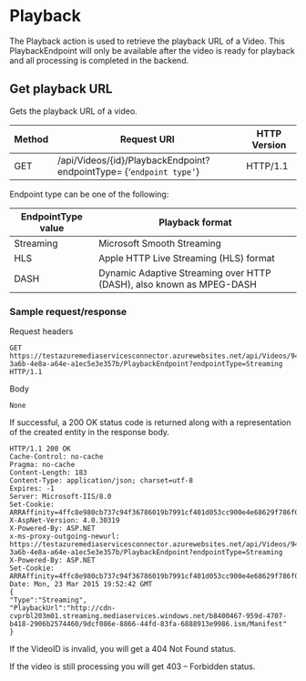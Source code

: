 # Playback
The Playback action is used to retrieve the playback URL of a Video. This PlaybackEndpoint will only be available after the video is ready for playback and all processing is completed in the backend.  
  
## Get playback URL  

Gets the playback URL of a video.
  
|Method|Request URI|HTTP Version|  
|------------|-----------------|------------------|  
|GET|/api/Videos/{id}/PlaybackEndpoint?endpointType= {‘`endpoint type’`}|HTTP/1.1|  
  
 Endpoint type can be one of the following:  
  
|EndpointType value|Playback format|  
|------------------------|---------------------|  
|Streaming|Microsoft Smooth Streaming|  
|HLS|Apple HTTP Live Streaming (HLS) format|  
|DASH|Dynamic Adaptive Streaming over HTTP (DASH), also known as MPEG-DASH|  
  
### Sample request/response  
 Request headers  
  
```  
GET https://testazuremediaservicesconnector.azurewebsites.net/api/Videos/9457d368-3a6b-4e8a-a64e-a1ec5e3e357b/PlaybackEndpoint?endpointType=Streaming HTTP/1.1  
```  
  
 Body  
  
```  
None  
```  
  
 If successful, a 200 OK status code is returned along with a representation of the created entity in the response body.  
  
```  
HTTP/1.1 200 OK   
Cache-Control: no-cache   
Pragma: no-cache   
Content-Length: 183   
Content-Type: application/json; charset=utf-8   
Expires: -1   
Server: Microsoft-IIS/8.0   
Set-Cookie: ARRAffinity=4ffc8e980cb737c94f36786019b7991cf401d053cc900e4e68629f786f0d288b;Path=/;Domain=ctest2gateway.azurewebsites.net   
X-AspNet-Version: 4.0.30319   
X-Powered-By: ASP.NET   
x-ms-proxy-outgoing-newurl: https://testazuremediaservicesconnector.azurewebsites.net/api/Videos/9457d368-3a6b-4e8a-a64e-a1ec5e3e357b/PlaybackEndpoint?endpointType=Streaming   
X-Powered-By: ASP.NET   
Set-Cookie: ARRAffinity=4ffc8e980cb737c94f36786019b7991cf401d053cc900e4e68629f786f0d288b;Path=/;Domain=ctest2gateway.azurewebsites.net   
Date: Mon, 23 Mar 2015 19:52:42 GMT   
{   
"Type":"Streaming",   
"PlaybackUrl":"http://cdn-cvprbl203m01.streaming.mediaservices.windows.net/b8400467-959d-4707-b418-2906b2574460/9dcf086e-8866-44fd-83fa-6888913e9986.ism/Manifest"   
}  
```  
  
 If the VideoID is invalid, you will get a 404 Not Found status.  
  
 If the video is still processing you will get 403 – Forbidden status.